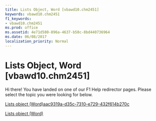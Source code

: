 ```yaml
---
title: Lists Object, Word [vbawd10.chm2451]
keywords: vbawd10.chm2451
f1_keywords:
- vbawd10.chm2451
ms.prod: office
ms.assetid: 4e71d580-896a-4637-b58c-8bd440736964
ms.date: 06/08/2017
localization_priority: Normal
---
```



# Lists Object, Word [vbawd10.chm2451]

Hi there! You have landed on one of our F1 Help redirector pages. Please select the topic you were looking for below.

[Lists object (Word)aac9319a-d35c-7310-e729-432f614b270c](http://msdn.microsoft.com/library/aac9319a-d35c-7310-e729-432f614b270c%28Office.15%29.aspx)

[Lists object (Word)](http://msdn.microsoft.com/library/1fd927c5-6186-5ca0-80ae-c2ab225d092c%28Office.15%29.aspx)


